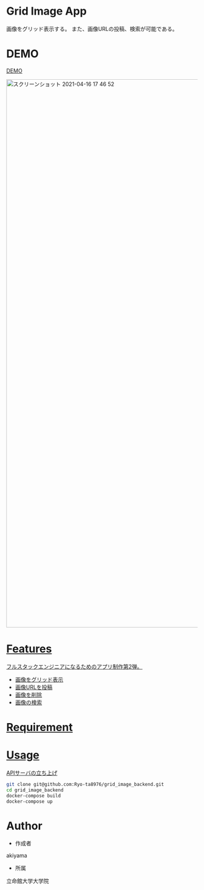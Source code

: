 # Grid Image App
 
画像をグリッド表示する。
また、画像URLの投稿、検索が可能である。
 
# DEMO
<a href="https://nifty-franklin-cd76f4.netlify.app/">DEMO 
 
<img width="1440" alt="スクリーンショット 2021-04-16 17 46 52" src="https://user-images.githubusercontent.com/40204422/114998257-bd8b9500-9edb-11eb-948f-0b167f28a3f8.png" width="320px">
 
# Features
 
フルスタックエンジニアになるためのアプリ制作第2弾。

- 画像をグリッド表示
- 画像URLを投稿
- 画像を削除
- 画像の検索
 
# Requirement
 
# Usage
APIサーバの立ち上げ
 
```bash
git clone git@github.com:Ryo-ta8976/grid_image_backend.git
cd grid_image_backend
docker-compose build
docker-compose up
```
 
# Author
 
* 作成者

akiyama

* 所属

立命館大学大学院
